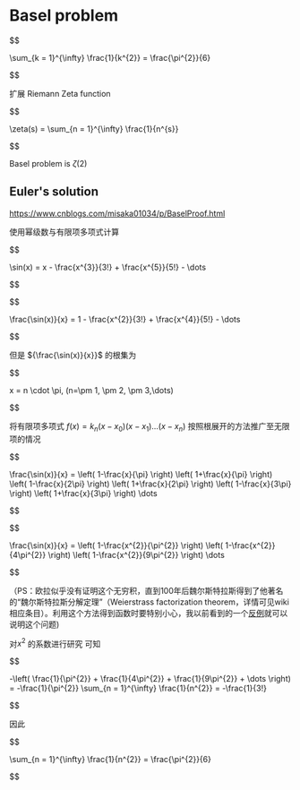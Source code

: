
# Basel problem


$$

\sum_{k = 1}^{\infty} \frac{1}{k^{2}} = \frac{\pi^{2}}{6}

$$


扩展
Riemann Zeta function

$$

\zeta(s) = \sum_{n = 1}^{\infty} \frac{1}{n^{s}}

$$


Basel problem is ${\zeta(2)}$ 


## Euler's solution

https://www.cnblogs.com/misaka01034/p/BaselProof.html

使用幂级数与有限项多项式计算 

$$

\sin(x) = x - \frac{x^{3}}{3!} + \frac{x^{5}}{5!} - \dots

$$


$$

\frac{\sin(x)}{x} = 1 - \frac{x^{2}}{3!} + \frac{x^{4}}{5!} - \dots

$$


但是 ${\frac{\sin(x)}{x}}$ 的根集为

$$

x = n \cdot \pi, (n=\pm 1, \pm 2, \pm 3,\dots)

$$


将有限项多项式 ${f(x) = k_{n}(x-x_{0})(x-x_{1})\dots(x-x_{n})}$ 按照根展开的方法推广至无限项的情况


$$

\frac{\sin(x)}{x} = 
\left( 1-\frac{x}{\pi} \right)
\left( 1+\frac{x}{\pi} \right)
\left( 1-\frac{x}{2\pi} \right)
\left( 1+\frac{x}{2\pi} \right)
\left( 1-\frac{x}{3\pi} \right)
\left( 1+\frac{x}{3\pi} \right)
\dots

$$


$$

\frac{\sin(x)}{x} = 
\left( 1-\frac{x^{2}}{\pi^{2}} \right)
\left( 1-\frac{x^{2}}{4\pi^{2}} \right)
\left( 1-\frac{x^{2}}{9\pi^{2}} \right)
\dots

$$


（PS：欧拉似乎没有证明这个无穷积，直到100年后魏尔斯特拉斯得到了他著名的“魏尔斯特拉斯分解定理”（Weierstrass factorization theorem，详情可见wiki相应条目）。利用这个方法得到函数时要特别小心，我以前看到的一个[反例](http://tieba.baidu.com/p/1083636713)就可以说明这个问题)

对${x^{2}}$ 的系数进行研究 可知

$$

-\left( \frac{1}{\pi^{2}} + \frac{1}{4\pi^{2}} + \frac{1}{9\pi^{2}} + \dots \right) = -\frac{1}{\pi^{2}} \sum_{n = 1}^{\infty} \frac{1}{n^{2}} = -\frac{1}{3!}

$$

因此

$$

\sum_{n = 1}^{\infty} \frac{1}{n^{2}} = \frac{\pi^{2}}{6}

$$



